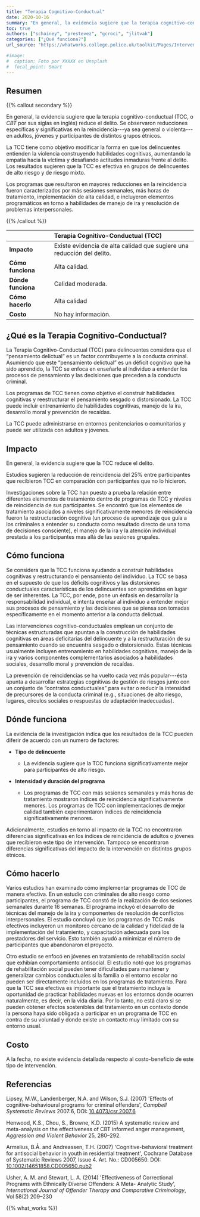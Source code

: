 ```yaml
---
title: "Terapia Cognitivo-Conductual"
date: 2020-10-16
summary: "En general, la evidencia sugiere que la terapia cognitivo-conductual (TCC) reduce el delito."
toc: true
authors: ["schainey", "prestevez", "gcroci", "jlitvak"]
categories: ["¿Qué funciona?"]
url_source: "https://whatworks.college.police.uk/toolkit/Pages/Intervention.aspx?InterventionID=32"

#image:
#  caption: Foto por XXXXX en Unsplash
#  focal_point: Smart
---
```


## Resumen

{{% callout secondary %}}

En general, la evidencia sugiere que la terapia cognitivo-conductual
(TCC, o _CBT_ por sus siglas en inglés) reduce el delito. Se observaron reducciones específicas y significativas en la reincidencia---ya sea general o violenta---en adultos, jóvenes y participantes de distintos grupos étnicos.

La TCC tiene como objetivo modificar la forma en que los delincuentes entienden
la violencia construyendo habilidades cognitivas, aumentando la empatía
hacia la víctima y desafiando actitudes inmaduras frente al delito. Los
resultados sugieren que la TCC es efectiva en grupos de delincuentes de
alto riesgo y de riesgo mixto.

Los programas que resultaron en mayores reducciones en la reincidencia
fueron caracterizados por más sesiones semanales, más horas de
tratamiento, implementación de alta calidad, e incluyeron elementos
programáticos en torno a habilidades de manejo de ira y resolución de
problemas interpersonales.

{{% /callout %}}

|                    | Terapia Cognitivo-Conductual (TCC)                 |
|:-------------------|:---------------------------------------------------|
| **Impacto**        | Existe evidencia de alta calidad que sugiere una reducción del delito. |
| **Cómo funciona**  | Alta calidad.                                      |
| **Dónde funciona** | Calidad moderada.                                  |
| **Cómo hacerlo**   | Alta calidad                                       |
| **Costo**          | No hay información.                                |


## ¿Qué es la Terapia Cognitivo-Conductual?

La Terapia Cognitivo-Conductual (TCC) para delincuentes considera que el
“pensamiento delictual” es un factor contribuyente a la conducta
criminal. Asumiendo que este “pensamiento delictual” es un déficit
cognitivo que ha sido aprendido, la TCC se enfoca en enseñarle al
individuo a entender los procesos de pensamiento y las decisiones que
preceden a la conducta criminal.

Los programas de TCC tienen como objetivo el construir habilidades
cognitivas y reestructurar el pensamiento sesgado o distorsionado. La
TCC puede incluir entrenamiento de habilidades cognitivas, manejo de la
ira, desarrollo moral y prevención de recaídas.

La TCC puede administrarse en entornos penitenciarios o comunitarios y
puede ser utilizada con adultos y jóvenes.

## Impacto

En general, la evidencia sugiere que la TCC reduce el delito.

Estudios sugieren la reducción de reincidencia del 25% entre
participantes que recibieron TCC en comparación con participantes que no
lo hicieron.

Investigaciones sobre la TCC han puesto a prueba la relación entre
diferentes elementos de tratamiento dentro de programas de TCC y niveles
de reincidencia de sus participantes. Se encontró que los elementos de
tratamiento asociados a niveles significativamente menores de
reincidencia fueron la restructuración cognitiva (un proceso de
aprendizaje que guía a los criminales a entender su conducta como
resultado directo de una toma de decisiones consciente), el manejo de la
ira y la atención individual prestada a los participantes mas allá de las
sesiones grupales.

## Cómo funciona

Se considera que la TCC funciona ayudando a construir habilidades
cognitivas y restructurando el pensamiento del individuo. La TCC se basa
en el supuesto de que los déficits cognitivos y las distorsiones conductuales
características de los delincuentes son aprendidas en lugar de ser
inherentes. La TCC, por ende, pone un énfasis en desarrollar la
responsabilidad individual, e intenta enseñar al individuo a entender
mejor sus procesos de pensamiento y las decisiones que se piensa
son tomadas específicamente en el momento anterior a la conducta
delictual.

Las intervenciones cognitivo-conductuales emplean un conjunto
de técnicas estructuradas que apuntan a la construcción de habilidades
cognitivas en áreas deficitarias del delincuente y a la restructuración
de su pensamiento cuando se encuentra sesgado o distorsionado. Estas
técnicas usualmente incluyen entrenamiento en habilidades cognitivas,
manejo de la ira y varios componentes complementarios asociados a
habilidades sociales, desarrollo moral y prevención de recaídas.

La prevención de reincidencias se ha vuelto cada vez más popular---ésta apunta a
desarrollar estrategias cognitivas de gestión de riesgos junto con un
conjunto de “contratos conductuales” para evitar o reducir la intensidad
de precursores de la conducta criminal (e.g., situaciones de alto
riesgo, lugares, círculos sociales o respuestas de adaptación
inadecuadas).

## Dónde funciona

​La evidencia de la investigación indica que los resultados de la TCC
pueden diferir de acuerdo con un numero de factores:

  - **Tipo de delincuente**
      - La evidencia sugiere que la TCC funciona
        significativamente mejor para participantes de alto riesgo.

  - **Intensidad y duración del programa**
      - Los programas de TCC con más
        sesiones semanales y más horas de tratamiento mostraron índices de
        reincidencia significativamente menores. Los programas de TCC con
        implementaciones de mejor calidad también experimentaron índices de
        reincidencia significativamente menores.

Adicionalmente, estudios en torno al impacto de la TCC no encontraron
diferencias significativas en los índices de reincidencia de adultos o
jóvenes que recibieron este tipo de intervención. Tampoco se
encontraron diferencias significativas del impacto de la intervención en
distintos grupos étnicos.

## Cómo hacerlo

Varios estudios han examinado cómo implementar programas de TCC de
manera efectiva. En un estudio con criminales de alto riesgo como
participantes, el programa de TCC constó de la realización de dos
sesiones semanales durante 16 semanas. El programa incluyó el desarrollo
de técnicas del manejo de la ira y componentes de resolución de
conflictos interpersonales. El estudio concluyó que los programas de TCC
más efectivos incluyeron un monitoreo cercano de la calidad y fidelidad
de la implementación del tratamiento, y capacitación adecuada para
los prestadores del servicio. Esto también ayudó a minimizar el número
de participantes que abandonaron el proyecto.

Otro estudio se enfocó en jóvenes en tratamiento de rehabilitación
social que exhibían comportamiento antisocial. El estudio notó que los
programas de rehabilitación social pueden tener dificultades para
mantener y generalizar cambios conductuales si la familia o el entorno
escolar no pueden ser directamente incluidos en los programas de
tratamiento. Para que la TCC sea efectiva es importante que el
tratamiento incluya la oportunidad de practicar habilidades nuevas en
los entornos donde ocurren naturalmente, es decir, en la vida diaria.
Por lo tanto, no está claro si se pueden obtener efectos sostenibles del
tratamiento en un contexto donde la persona haya sido obligada a participar en un programa de TCC en contra de su voluntad y donde existe un contacto muy limitado con su entorno usual.

## Costo

A la fecha, no existe evidencia detallada respecto al costo-beneficio de
este tipo de intervención.

## Referencias

Lipsey, M.W., Landenberger, N.A. and Wilson, S.J. (2007) 'Effects of
cognitive-behavioural programs for criminal offenders', *Campbell Systematic Reviews* 2007:6, DOI: [10.4073/csr.2007.6](https://www.doi.org/10.4073/csr.2007.6)

Henwood, K.S., Chou, S., Browne, K.D. (2015) A systematic review and
meta-analysis on the effectiveness of CBT informed anger management,
_Aggression and Violent Behavior_ 25, 280–292.

Armelius, B.Å. and Andreassen, T.H. (2007) 'Cognitive-behavioral
treatment for antisocial behavior in youth in residential treatment',
Cochrane Database of Systematic Reviews 2007, Issue 4. Art. No.:
CD005650. DOI: [10.1002/14651858.CD005650.pub2](https://www.doi.org/10.1002/14651858.CD005650.pub2)

Usher, A. M. and Stewart, L. A. (2014) 'Effectiveness of Correctional
Programs with Ethnically Diverse Offenders: A Meta- Analytic Study',
_International Journal of Offender Therapy and Comparative Criminology_,
Vol 58(2) 209–230

{{% what_works %}}
